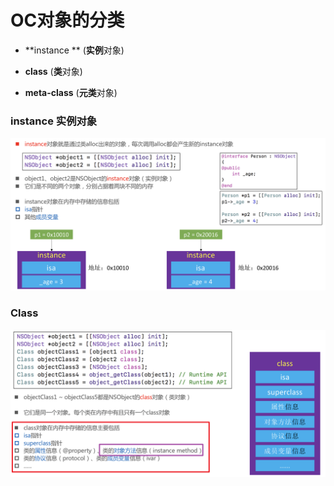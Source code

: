 # OC对象的分类

- **instance **  (**实例**对象)

- **class**   (**类**对象)
- **meta-class**   (**元类**对象)



### instance 实例对象

![image](Images/Snipaste_2022-10-17_16-50-58.png)



### Class

![image](Images/Snipaste_2022-10-17_16-56-16.png)